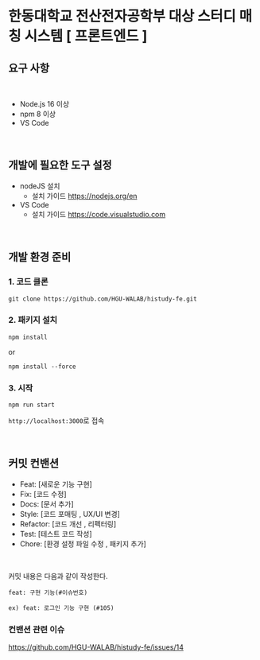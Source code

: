 # 한동대학교 전산전자공학부 대상 스터디 매칭 시스템 [ 프론트엔드 ]

## 요구 사항

<br />

- Node.js 16 이상
- npm 8 이상
- VS Code
<br />

## 개발에 필요한 도구 설정

- nodeJS 설치
  - 설치 가이드 https://nodejs.org/en
- VS Code
  - 설치 가이드 https://code.visualstudio.com
<br />

## 개발 환경 준비

### 1. 코드 클론


```
git clone https://github.com/HGU-WALAB/histudy-fe.git
```

### 2. 패키지 설치

```
npm install
```
or

```
npm install --force
```


### 3. 시작

```
npm run start 
```

`http://localhost:3000`로 접속

<br />

## 커밋 컨밴션

  
- Feat: [새로운 기능 구현]
- Fix: [코드 수정]
- Docs: [문서 추가]
- Style: [코드 포매팅 , UX/UI 변경]
- Refactor: [코드 개선 , 리펙터링]
- Test: [테스트 코드 작성]
- Chore: [환경 설정 파일 수정 , 패키지 추가]
<br />


커밋 내용은 다음과 같이 작성한다.

```
feat: 구현 기능(#이슈번호)

ex) feat: 로그인 기능 구현 (#105)
```

### 컨밴션 관련 이슈 
https://github.com/HGU-WALAB/histudy-fe/issues/14

